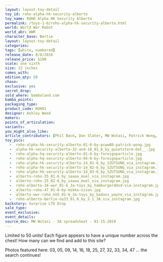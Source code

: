 ```yaml
---
layout: layout-toy-detail 
toy_id: roho-alpha-hk-security-alberto
toy_name: ROHO Alpha HK Security Alberto
permalink: /toys-1-6/roho-alpha-hk-security-alberto.html
world: World War Robot
world_abr: WWR
character_base: Bertie 
layout: layout-toy-detail
categories: 
tags: [white, numbered]
release_date: 8/8/2016
release_price: $180 
scale: one sixth
size: 12 inches
comes_with: 
edition_qty: 50
chase: 
exclusive: yes
secret_drop: 
sold_where: bambaland.com
bamba_points: 
packaging_type: 
product_code: ROHO1
designer: Ashley Wood
makers: 
points_of_articulation: 
variants: 
you_might_also_like: 
article_contributors: [Phil Back, Don Slater, MW Wutasi, Patrick Wong, quietstorm__, foreignparticle, szutsung, saaaa_muel, hamburgerddsdm, Mikko Sison, badass_wayne, s_1_3a]
toy_pics: 
  -  roho-alpha-hk-security-alberto-01-6-by-pcww88-patrick-wong.jpg
  -  alpha-hk-security-alberto-32-and-18_01_6_by_quietstorm-dot__.jpg
  -  roho-alpha-hq-security-alberto-01-6-by-foreignparticle.jpg
  -  roho-alpha-hq-security-alberto-04-6-by-foreignparticle.jpg
  -  roho-alpha-hk-security-alberto-14_01-6_by_SZUTSUNG_via_instagram.jpg
  -  roho-alpha-hk-security-alberto-14_02-6_by_SZUTSUNG_via_instagram.jpg
  -  roho-alpha-hk-security-alberto-14_03-6_by_SZUTSUNG_via_instagram.jpg
  -  alberto-roho-25_01-6_by_saaaa_muel_via_instagram.jpg
  -  alberto-roho-25_02-6_by_saaaa_muel_via_instagram.jpg
  -  roho-alberto-34-wwr_01-6_3a-toys_by_hamburgerddsd-via-instagram.jpg
  -  alberto-roho-47_01-6-by-mikko-sison.jpg
  -  alberto-wwr-roho_no5_01-6_3a-toys_by_badass_wayne_via_instagram.jpg
  -  roho-alberto-bertie-no33_01_6_by_S_1_3A_via_instagram.jpg
backstory: Surprise LTD Drop
sale_type: 
event_exclusive: 
event_details: 
source_doc: MW Wutasi - 3A spreadsheet - 01-15-2019
---
```

Limited to 50 units! Each figure appears to have a unique number across the chest! How many can we find and add to this site?

Photos featured here: 03, 05, 09, 14, 16, 18, 25, 27, 32, 33, 34, 47 ...  the search continues!